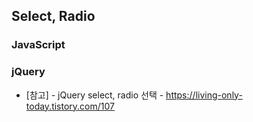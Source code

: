 ## Select, Radio

### JavaScript


### jQuery



* [참고]
  *-* jQuery select, radio 선택 - https://living-only-today.tistory.com/107 <br>
  

